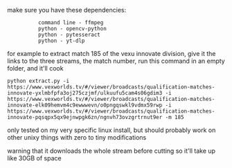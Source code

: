 


make sure you have these dependencies:
```
          command line - ffmpeg
          python - opencv-python
          python - pytesseract
          python - yt-dlp

```

for example to extract match 185 of the vexu innovate division, give it the links to the three streams, the match number, run this command in an empty folder, and it'll cook
```
python extract.py -i https://www.vexworlds.tv/#/viewer/broadcasts/qualification-matches-innovate-yxlmbfpfa3oj275czjmf/ulkuufu5cam4s06gdim3 -i https://www.vexworlds.tv/#/viewer/broadcasts/qualification-matches-innovate-elk09hemvm4c9ewwwevn/o0pngqswkl9vdmx59rwp -i https://www.vexworlds.tv/#/viewer/broadcasts/qualification-matches-innovate-pqsqpx5qx9ejnwpgk6zn/ngnvh73ovzgrtrnut9er -m 185
```

only tested on my very specific linux install, but should probably work on other unixy things with zero to tiny modifications

warning that it downloads the whole stream before cutting so it'll take up like 30GB of space
